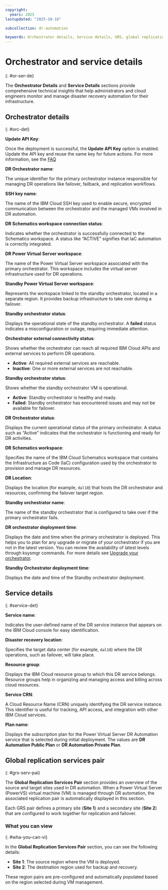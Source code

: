 ```yaml
---
copyright:
  years: 2025
lastupdated: "2025-10-16"

subcollection: dr-automation

keywords: Orchestrator details, Service details, GRS, global replication services pair
---
```


# Orchestrator and service details
{: #or-ser-de}

 The **Orchestrator Details** and **Service Details** sections provide comprehensive technical insights that help administrators and cloud engineers monitor and manage disaster recovery automation for their infrastructure.
 
## Orchestrator details
{: #orc-det}

**Update API Key**:

Once the deployment is successful, the **Update API Key** option is enabled. Update the API key and reuse the same key for future actions. For more information, see the [FAQ](/docs/dr-automation-powervs?topic=dr-automation-powervs-faqs#how-do-i-update-the-api-key-in-my-dr-automation-deployment)

**DR Orchestrator name**:

The unique identifier for the primary orchestrator instance responsible for managing DR operations like failover, failback, and replication workflows.

**SSH key name**:

The name of the IBM Cloud SSH key used to enable secure, encrypted communication between the orchestrator and the managed VMs involved in DR automation.


**DR Schematics workspace connection status**:

Indicates whether the orchestrator is successfully connected to the Schematics workspace. A status like “ACTIVE” signifies that IaC automation is correctly integrated.

**DR Power Virtual Server workspace**:

The name of the Power Virtual Server workspace associated with the primary orchestrator. This workspace includes the virtual server infrastructure used for DR operations.

**Standby Power Virtual Server workspace**:

Represents the workspace linked to the standby orchestrator, located in a separate region. It provides backup infrastructure to take over during a failover.

**Standby orchestrator status**:

Displays the operational state of the standby orchestrator. A **failed** status indicates a misconfiguration or outage, requiring immediate attention.

**Orchestrator external connectivity status**:

Shows whether the orchestrator can reach all required IBM Cloud APIs and external services to perform DR operations.

 - **Active**: All required external services are reachable.
 - **Inactive**: One or more external services are not reachable.

 **Standby orchestrator status**:

 Shows whether the standby orchestrator VM is operational.
 
- **Active**: Standby orchestrator is healthy and ready.
- **Failed**: Standby orchestrator has encountered issues and may not be available for failover.

**DR Orchestrator status**:

Displays the current operational status of the primary orchestrator. A status such as “Active” indicates that the orchestrator is functioning and ready for DR activities.

**DR Schematics workspace**:

Specifies the name of the IBM Cloud Schematics workspace that contains the Infrastructure as Code (IaC) configuration used by the orchestrator to provision and manage DR resources.

**DR Location**:

Displays the location (for example, `dal10`) that hosts the DR orchestrator and resources, confirming the failover target region.

**Standby orchestrator name**:

The name of the standby orchestrator that is configured to take over if the primary orchestrator fails.

**DR orchestrator deployment time**:

Displays the date and time when the primary orchestrator is deployed. This helps you to plan for any upgrade or migrate of your orchestrator if you are not in the latest version. You can review the availability of latest levels through ksysmgr commands. For more details see [Upgrade your orchestrator](/docs/dr-automation-powervs?topic=dr-automation-powervs-Upgrade-fil-set).

**Standby Orchestrator deployment time**:

Displays the date and time of the Standby orchestrator deployment.

## Service details
{: #service-det}

**Service name**:  

Indicates the user-defined name of the DR service instance that appears on the IBM Cloud console for easy identification.

**Disaster recovery location**:

Specifies the target data center (for example, `dal10`) where the DR operations, such as failover, will take place.

**Resource group**:

Displays the IBM Cloud resource group to which this DR service belongs. Resource groups help in organizing and managing access and billing across cloud resources.

**Service CRN**:

A Cloud Resource Name (CRN) uniquely identifying the DR service instance. This identifier is useful for tracking, API access, and integration with other IBM Cloud services.

**Plan name**:

Displays the subscription plan for the Power Virtual Server DR Automation service that is selected during initial deployment. The values are **DR Automation Public Plan** or **DR Automation Private Plan**.

## Global replication services pair
{: #grs-serv-pai}

The **Global Replication Services Pair** section provides an overview of the source and target sites used in DR automation. When a Power Virtual Server (PowerVS) virtual machine (VM) is managed through DR automation, the associated replication pair is automatically displayed in this section.

Each GRS pair defines a primary site (**Site 1**) and a secondary site (**Site 2**) that are configured to work together for replication and failover.

### What you can view
{: #wha-you-can-vi}

In the **Global Replication Services Pair** section, you can see the following details:

- **Site 1**: The source region where the VM is deployed.
- **Site 2**: The destination region used for backup and recovery.

These region pairs are pre-configured and automatically populated based on the region selected during VM management.

